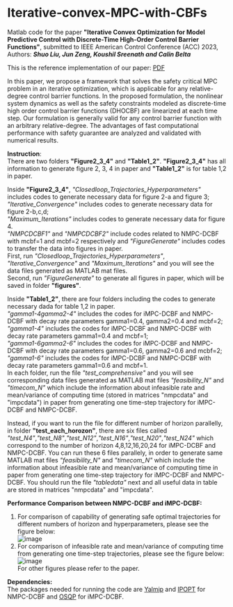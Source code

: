 # Iterative-convex-MPC-with-CBFs
Matlab code for the paper **"Iterative Convex Optimization for Model Predictive Control with Discrete-Time High-Order Control Barrier Functions"**, submitted to IEEE American Control Conference (ACC) 2023, Authors: ***Shuo Liu, Jun Zeng,  Koushil Sreenath and Calin Belta***  

This is the reference implementation of our paper: [PDF](https://arxiv.org/pdf/2210.04361.pdf)  

In this paper, we propose a framework that solves the safety critical MPC problem in an iterative optimization, which is applicable for any relative-degree control barrier functions. In the proposed formulation, the nonlinear system dynamics as well as the safety constraints modeled as discrete-time high order control barrier functions (DHOCBF) are linearized at each time step. Our formulation is generally valid for any control barrier function with an arbitrary relative-degree. The advantages of fast computational performance with safety guarantee are analyzed and validated with numerical results.  

**Instruction**:  
There are two folders **"Figure2_3_4"** and **"Table1_2"**. **"Figure2_3_4"** has all information to generate figure 2, 3, 4 in paper and **"Table1_2"** is for table 1,2 in paper.  

Inside **"Figure2_3_4"**, *"Closedloop_Trajectories_Hyperparameters"* includes codes to generate necessary data for figure 2-a and figure 3; *"Iterative_Convergence"* includes codes to generate necessary data for figure 2-b,c,d;   
*"Maximum_Iterations"* includes codes to generate necessary data for figure 4.   
*"NMPCDCBF1"* and *"NMPCDCBF2"* include codes related to NMPC-DCBF with mcbf=1 and mcbf=2 respectively and *"FigureGenerate"* includes codes to transfer the data into figures in paper.  
First, run *"Closedloop_Trajectories_Hyperparameters"*, *"Iterative_Convergence"* and *"Maximum_Iterations"* and you will see the data files generated as MATLAB mat files.  
Second, run *"FigureGenerate"* to generate all figures in paper, which will be saved in folder **"figures"**.  

Inside **"Table1_2"**, there are four folders including the codes to generate necessary dada for table 1,2 in paper.   
*"gamma1-4gamma2-4"* includes the codes for iMPC-DCBF and NMPC-DCBF with decay rate parameters gamma1=0.4, gamma2=0.4 and mcbf=2;    
*"gamma1-4"* includes the codes for iMPC-DCBF and NMPC-DCBF with decay rate parameters gamma1=0.4 and mcbf=1;  
*"gamma1-6gamma2-6"* includes the codes for iMPC-DCBF and NMPC-DCBF with decay rate parameters gamma1=0.6, gamma2=0.6 and mcbf=2;  
*"gamma1-6"* includes the codes for iMPC-DCBF and NMPC-DCBF with decay rate parameters gamma1=0.6 and mcbf=1.  
In each folder, run the file *"test_comprehensive"* and you will see corresponding data files generated as MATLAB mat files *"feasibility_N"* and *"timecom_N"* which 
include the information about infeasible rate and mean/variance of computing time (stored in matrices "nmpcdata" and "impcdata") in paper from generating one time-step trajectory for iMPC-DCBF and NMPC-DCBF.  

Instead, if you want to run the file for different number of horizon parallelly, in folder **"test_each_horozon"**, there are six files called *"test_N4"*,*"test_N8"*,*"test_N12"*,*"test_N16"*,*"test_N20"*,*"test_N24"* which correspond to the number of horizon 4,8,12,16,20,24 for iMPC-DCBF and NMPC-DCBF.
You can run these 6 files parallely, in order to generate same MATLAB mat files *"feasibility_N"* and *"timecom_N"* which 
include the information about infeasible rate and mean/variance of computing time in paper from generating one time-step trajectory for iMPC-DCBF and NMPC-DCBF. You should run the file *"tabledata"* next and all useful data in table are stored in matrices "nmpcdata" and "impcdata".  

**Performance Comparison between NMPC-DCBF and iMPC-DCBF:**  
1. For comparison of capability of generating safe optimal trajectories for different numbers of horizon and hyperparameters, please see the figure below:  
![image](https://github.com/ShockLeo/Iterative-convex-MPC-with-CBFs/blob/main/Figure2_3_4/performance2.png)  
2. For comparison of infeasible rate and mean/variance of computing time from generating one time-step trajectories, please see the figure below:  
![image](https://github.com/ShockLeo/Iterative-convex-MPC-with-CBFs/blob/main/Table1_2/performance.png)  
For other figures please refer to the paper.  

**Dependencies:**  
The packages needed for running the code are [Yalmip](https://yalmip.github.io/) and [IPOPT](https://github.com/coin-or/Ipopt) for NMPC-DCBF and [OSQP](https://github.com/osqp/osqp) for iMPC-DCBF.
